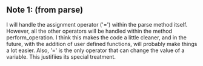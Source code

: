 ## Note 1: (from parse)
I will handle the assignment operator ('=') within the parse method itself. However, all the other operators will be handled within the method perform_operation. I think this makes the code a little cleaner, and in the future, with the
addition of user defined functions, will probably make things a lot easier. Also, '=' is the only operator that can change the value of a variable. This justifiies its special treatment.